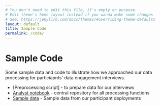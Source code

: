 ```yaml
---
# You don't need to edit this file, it's empty on purpose.
# Edit theme's home layout instead if you wanna make some changes
# See: https://jekyllrb.com/docs/themes/#overriding-theme-defaults
layout: default
title: Sample Code
permalink: /code/
---
```


# Sample Code

Some sample data and code to illustrate how we approached our data processing for particiapnts' data engagement interviews.

* [Preprocessing script] - to prepare data for our interviews
* [Analyst notebook] - central repository for all processing functions
* [Sample data] - Sample data from our participant deployments


[Analyst notebook]: ../assets/documents/analyst_notebook.ipynb
[Sample data]: ../assets/documents/sample_data.zip
[Preprocessing scripts]: ../assets/documents/preprocessing_script.zip
